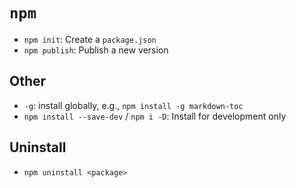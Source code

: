 # `npm`

* `npm init`: Create a `package.json`
* `npm publish`: Publish a new version

## Other

* `-g`: install globally, e.g., `npm install -g markdown-toc`
* `npm install --save-dev` / `npm i -D`: Install for development only

## Uninstall

* `npm uninstall <package>`
